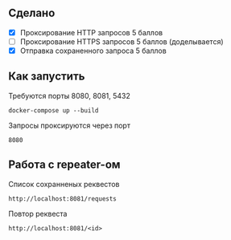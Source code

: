 ## Cделано
- [x] Проксирование HTTP запросов 5 баллов
- [ ] Проксирование HTTPS запросов 5 баллов (доделывается)
- [x] Отправка сохраненного запроса 5 баллов 

## Как запустить

Требуются порты 8080, 8081, 5432
```
docker-compose up --build
```
Запросы проксируются через порт 
```
8080
```



## Работа с repeater-ом
Список сохранненых реквестов
```
http://localhost:8081/requests
```
Повтор реквеста
```
http://localhost:8081/<id>
```